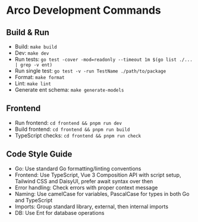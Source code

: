# Arco Development Commands

## Build & Run
- Build: `make build`
- Dev: `make dev`
- Run tests: `go test -cover -mod=readonly --timeout 1m $(go list ./... | grep -v ent)`
- Run single test: `go test -v -run TestName ./path/to/package`
- Format: `make format`
- Lint: `make lint`
- Generate ent schema: `make generate-models`

## Frontend
- Run frontend: `cd frontend && pnpm run dev`
- Build frontend: `cd frontend && pnpm run build`
- TypeScript checks: `cd frontend && pnpm run check`

## Code Style Guide
- Go: Use standard Go formatting/linting conventions
- Frontend: Use TypeScript, Vue 3 Composition API with script setup, Tailwind CSS and DaisyUI, prefer await syntax over then
- Error handling: Check errors with proper context message
- Naming: Use camelCase for variables, PascalCase for types in both Go and TypeScript
- Imports: Group standard library, external, then internal imports
- DB: Use Ent for database operations